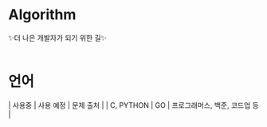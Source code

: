 # Algorithm
✨더 나은 개발자가 되기 위한 길✨
<br><br>

<h1> 언어 </h1>

| 사용중 | 사용 예정 | 문제 출처 |
| C, PYTHON | GO | 프로그래머스, 백준, 코드업 등 |
